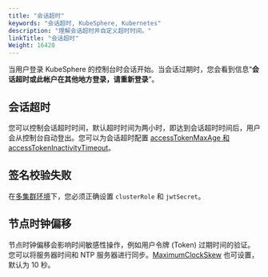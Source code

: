 ```yaml
---
title: "会话超时"
keywords: "会话超时, KubeSphere, Kubernetes"
description: "理解会话超时并自定义超时时间。"
linkTitle: "会话超时"
Weight: 16420
---
```


当用户登录 KubeSphere 的控制台时会话开始。当会话过期时，您会看到信息“**会话超时或此帐户在其他地方登录，请重新登录**”。

## 会话超时

您可以控制会话超时时间，默认超时时间为两小时，即达到会话超时时间后，用户会从控制台自动登出。您可以为会话超时配置 [accessTokenMaxAge 和 accessTokenInactivityTimeout](../../../access-control-and-account-management/configuring-authentication/#authentication-configuration)。

## 签名校验失败

在[多集群环境](../../../multicluster-management/enable-multicluster/direct-connection/#prepare-a-member-cluster)下，您必须正确设置 `clusterRole` 和 `jwtSecret`。

## 节点时钟偏移

节点时钟偏移会影响时间敏感性操作，例如用户令牌 (Token) 过期时间的验证。您可以将服务器时间和 NTP 服务器进行同步。[MaximumClockSkew](../../../access-control-and-account-management/configuring-authentication/#authentication-configuration) 也可设置，默认为 10 秒。